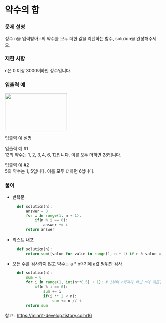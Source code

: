 # 약수의 합

### 문제 설명
정수 n을 입력받아 n의 약수를 모두 더한 값을 리턴하는 함수, solution을 완성해주세요.

### 제한 사항
n은 0 이상 3000이하인 정수입니다.        

### 입출력 예
<img src=https://user-images.githubusercontent.com/63505110/129924122-84bb4752-0839-469e-9963-9a30331f220c.GIF width = "200" height = "120">


입출력 예 설명      
             
입출력 예 #1            
12의 약수는 1, 2, 3, 4, 6, 12입니다. 이를 모두 더하면 28입니다.

입출력 예 #2            
5의 약수는 1, 5입니다. 이를 모두 더하면 6입니다.         

### 풀이
+ 반복문          
  ```python 
    def solution(n):
        answer = 0
        for i in range(1, n + 1):
            if(n % i == 0):
                answer += i
        return answer
  ```
+ 리스트 내포              
  ```python
    def solution(n):
        return sum([value for value in range(1, n + 1) if n % value == 0])
  ```
+ 모든 수를 검사하지 않고 약수는 a * b이기에 a값 범위만 검사            
  ```python
    def solution(n):
        sum = 0
        for i in range(1, int(n**0.5) + 1): # 1부터 n까지가 아닌 n의 제곱근 값까지
            if(n % i == 0):
                sum += i
                if(i ** 2 < n):
                    sum += n // i
        return sum
  ```
참고 : https://minnit-develop.tistory.com/16
